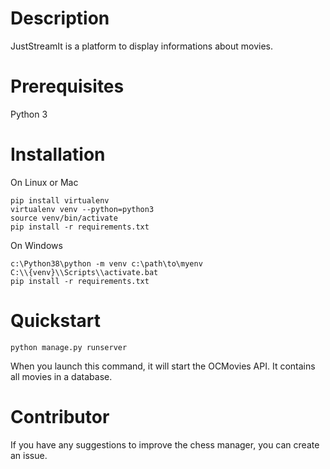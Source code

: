 # Description

JustStreamIt is a platform to display informations about movies.

# Prerequisites

Python 3

# Installation

On Linux or Mac
```console
pip install virtualenv
virtualenv venv --python=python3
source venv/bin/activate
pip install -r requirements.txt
```

On Windows
```console
c:\Python38\python -m venv c:\path\to\myenv
C:\\{venv}\\Scripts\\activate.bat
pip install -r requirements.txt
```

# Quickstart

```console
python manage.py runserver
```
When you launch this command, it will start the OCMovies API. It contains all movies in a database.

# Contributor

If you have any suggestions to improve the chess manager, you can create an issue.
